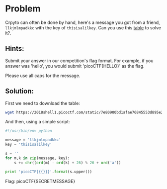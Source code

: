 # Problem
Crpyto can often be done by hand, here's a message you got from a friend, ```llkjmlmpadkkc``` with the key of ```thisisalilkey```. Can you use this [table](https://2018shell1.picoctf.com/static/7e80900bd1afae76845553d895e271e1/table.txt) to solve it?.

## Hints:
Submit your answer in our competition's flag format. For example, if you answer was 'hello', you would submit 'picoCTF{HELLO}' as the flag.

Please use all caps for the message.

## Solution:

First we need to download the table:
```bash
wget https://2018shell1.picoctf.com/static/7e80900bd1afae76845553d895e271e1/table.txt
```

And then, using a simple script:
```python
#!/usr/bin/env python

message = 'llkjmlmpadkkc'
key = 'thisisalilkey'

s = ''
for m,k in zip(message, key):
	s += chr((ord(m) - ord(k) + 26) % 26 + ord('a'))

print 'picoCTF{{{}}}'.format(s.upper())
```

Flag: picoCTF{SECRETMESSAGE}
